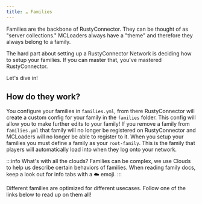 ```yaml
---
title: ☁️ Families
---
```

Families are the backbone of RustyConnector.
They can be thought of as "server collections." MCLoaders always have a "theme" and therefore they always belong to a family.

The hard part about setting up a RustyConnector Network is deciding how to setup your families. If you can master that, you've mastered RustyConnector.

Let's dive in!

## How do they work?
You configure your families in `families.yml`, from there RustyConnector will create a custom config for your family in the `families` folder. This config will allow you to make further edits to your family!
If you remove a family from `families.yml` that family will no longer be registered on RustyConnector and MCLoaders will no longer be able to register to it.
When you setup your families you must define a family as your `root-family`. This is the family that players will automatically load into when they log onto your network.

:::info What's with all the clouds?
Families can be complex, we use Clouds to help us describe certain behaviors of families.
When reading family docs, keep a look out for info tabs with a ☁️ emoji.
:::

Different families are optimized for different usecases. Follow one of the links below to read up on them all!